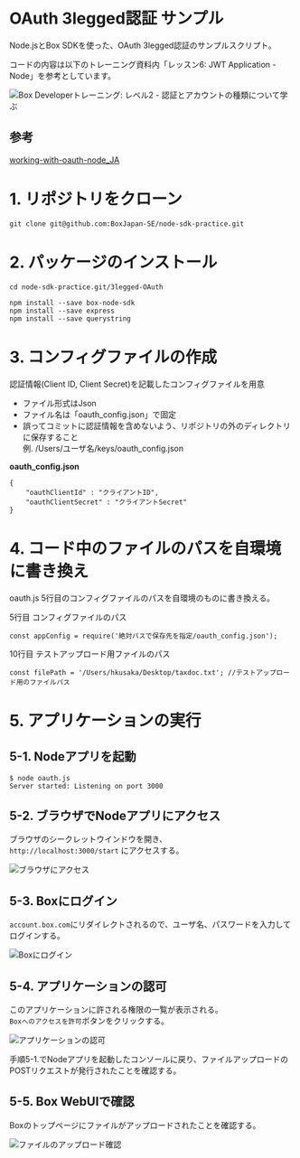 # OAuth 3legged認証 サンプル

Node.jsとBox SDKを使った、OAuth 3legged認証のサンプルスクリプト。  

コードの内容は以下のトレーニング資料内「レッスン6: JWT Application - Node」を参考としています。

![Box Developerトレーニング: レベル2 - 認証とアカウントの種類について学ぶ](https://community.box.com/t5/ゼロから始めるBox-API/Box-Developerトレーニング-レベル2-認証とアカウントの種類について学ぶ/ta-p/58111)

## 参考
[working-with-oauth-node_JA](https://cloud.app.box.com/s/sq9xbtkw5bjmd9e7jr615poqc5nujgh8)

# 1. リポジトリをクローン

```
git clone git@github.com:BoxJapan-SE/node-sdk-practice.git
```

# 2. パッケージのインストール
```
cd node-sdk-practice.git/3legged-OAuth

npm install --save box-node-sdk
npm install --save express
npm install --save querystring
```

# 3. コンフィグファイルの作成

認証情報(Client ID, Client Secret)を記載したコンフィグファイルを用意

- ファイル形式はJson
- ファイル名は「oauth_config.json」で固定
- 誤ってコミットに認証情報を含めないよう、リポジトリの外のディレクトリに保存すること  
  例. /Users/ユーザ名/keys/oauth_config.json

**oauth_config.json**
```
{
    "oauthClientId" : "クライアントID",
    "oauthClientSecret" : "クライアントSecret"
}
```

# 4. コード中のファイルのパスを自環境に書き換え

oauth.js 5行目のコンフィグファイルのパスを自環境のものに書き換える。

5行目 コンフィグファイルのパス
```
const appConfig = require('絶対パスで保存先を指定/oauth_config.json');  
```

10行目 テストアップロード用ファイルのパス
```
const filePath = '/Users/hkusaka/Desktop/taxdoc.txt'; //テストアップロード用のファイルパス
```

# 5. アプリケーションの実行

## 5-1. Nodeアプリを起動

```
$ node oauth.js
Server started: Listening on port 3000
```

## 5-2. ブラウザでNodeアプリにアクセス

ブラウザのシークレットウインドウを開き、  
`http://localhost:3000/start` にアクセスする。  

![ブラウザにアクセス](https://cloud.box.com/shared/static/arvuggjev2pryr6dw43iftt5tnp5fclp.png)

## 5-3. Boxにログイン

`account.box.com`にリダイレクトされるので、ユーザ名、パスワードを入力してログインする。  

![Boxにログイン](https://cloud.box.com/shared/static/8ozh87bxjiws1ilp3hbp8y3w1r5hiwhq.png)

## 5-4. アプリケーションの認可

このアプリケーションに許される権限の一覧が表示される。  
`Boxへのアクセスを許可`ボタンをクリックする。  

![アプリケーションの認可](https://cloud.box.com/shared/static/f164qsy3m9xzq4rl7uytr9drq79pnyjk.png)

手順5-1.でNodeアプリを起動したコンソールに戻り、ファイルアップロードのPOSTリクエストが発行されたことを確認する。  


## 5-5. Box WebUIで確認

Boxのトップページにファイルがアップロードされたことを確認する。  

![ファイルのアップロード確認](https://cloud.box.com/shared/static/ai35f00hp46n7kuombiw1vbqxcyfno8l.png)
